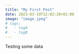 ```yaml
---
title: "My First Post"
date: 2023-03-19T12:02:28+01:00
image: "image.jpeg"
# tags:
#   - tagA
#   - tagB
---
```


Testing some data
